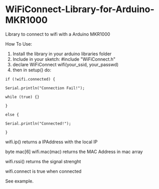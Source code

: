 # WiFiConnect-Library-for-Arduino-MKR1000
Library to connect to wifi with a Arduino MKR1000

How To Use:
1) Install the library in your arduino libraries folder
2) Include in your sketch: #include "WiFiConnect.h"
3) declare WiFiConnect wifi(your_ssid, your_passwd)
4) then in setup() do: 

`if (!wifi.connected) {`

    Serial.println("Connection Fail!");
  
    while (true) {}
    
`}`

`else {`

    Serial.println("Connected!");
  
`}`



wifi.ip() returns a IPAddress with the local IP

byte mac[6]
wifi.mac(mac) returns the MAC Address in mac array

wifi.rssi() returns the signal strenght

wifi.connect is true when connected

See example.
